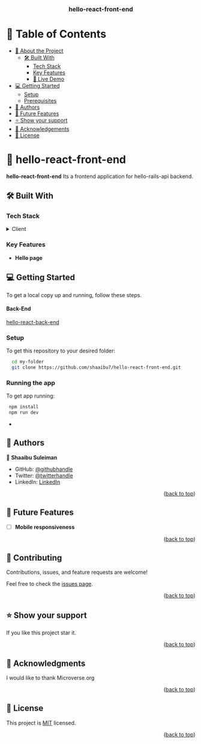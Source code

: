 <a name="readme-top"></a>

<div align="center">

  <br/>

  <h3><b> hello-react-front-end </b></h3>

</div>

<!-- TABLE OF CONTENTS -->

# 📗 Table of Contents

- [📖 About the Project](#about-project)
  - [🛠 Built With](#built-with)
    - [Tech Stack](#tech-stack)
    - [Key Features](#key-features)
    - [🚀 Live Demo](#live-demo)
- [💻 Getting Started](#getting-started)
  - [Setup](#setup)
  - [Prerequisites](#prerequisites)
- [👥 Authors](#authors)
- [🔭 Future Features](#future-features)
- [⭐️ Show your support](#support)
- [🙏 Acknowledgements](#acknowledgements)
- [📝 License](#license)

<!-- PROJECT DESCRIPTION -->

# 📖 hello-react-front-end<a name="about-project"></a>

**hello-react-front-end** Its a frontend application for hello-rails-api backend.

## 🛠 Built With <a name="built-with"></a>

### Tech Stack <a name="tech-stack"></a>

<details>
  <summary>Client</summary>
  <ul>
        <li><a href="http://vanilla-js.com/">React js</a></li>
         <li><a href="http://vanilla-js.com/">Redux Toolkit</a></li>
  </ul>
</details>

<!-- Features -->

### Key Features <a name="key-features"></a>

- **Hello page**

<!-- GETTING STARTED -->

## 💻 Getting Started <a name="getting-started"></a>

To get a local copy up and running, follow these steps.

#### Back-End <a name="built-with"></a>

[hello-react-back-end](https://github.com/shaaibu7/hello-rails-back-end/tree/api)

### Setup

To get this repository to your desired folder:

```sh
  cd my-folder
  git clone https://github.com/shaaibu7/hello-react-front-end.git
```

### Running the app

To get app running:

```sh
 npm install
 npm run dev
```

- <!-- AUTHORS -->

## 👥 Authors <a name="authors"></a>

👤 **Shaaibu Suleiman**

- GitHub: [@githubhandle](https://github.com/shaaibu7)
- Twitter: [@twitterhandle](https://twitter.com/shaaibu)
- LinkedIn: [LinkedIn](https://linkedin.com/in/shaaibu)

<p align="right">(<a href="#readme-top">back to top</a>)</p>

<!-- FUTURE FEATURES -->

## 🔭 Future Features <a name="future-features"></a>

- [ ] **Mobile responsiveness**

<p align="right">(<a href="#readme-top">back to top</a>)</p>

<!-- CONTRIBUTING -->

## 🤝 Contributing <a name="contributing"></a>

Contributions, issues, and feature requests are welcome!

Feel free to check the [issues page](../../issues/).

<p align="right">(<a href="#readme-top">back to top</a>)</p>

<!-- SUPPORT -->

## ⭐️ Show your support <a name="support"></a>

If you like this project star it.

<p align="right">(<a href="#readme-top">back to top</a>)</p>

<!-- ACKNOWLEDGEMENTS -->

## 🙏 Acknowledgments <a name="acknowledgements"></a>

I would like to thank Microverse.org

<p align="right">(<a href="#readme-top">back to top</a>)</p>

<!-- LICENSE -->

## 📝 License <a name="license"></a>

This project is [MIT](./LICENSE) licensed.

<p align="right">(<a href="#readme-top">back to top</a>)</p>